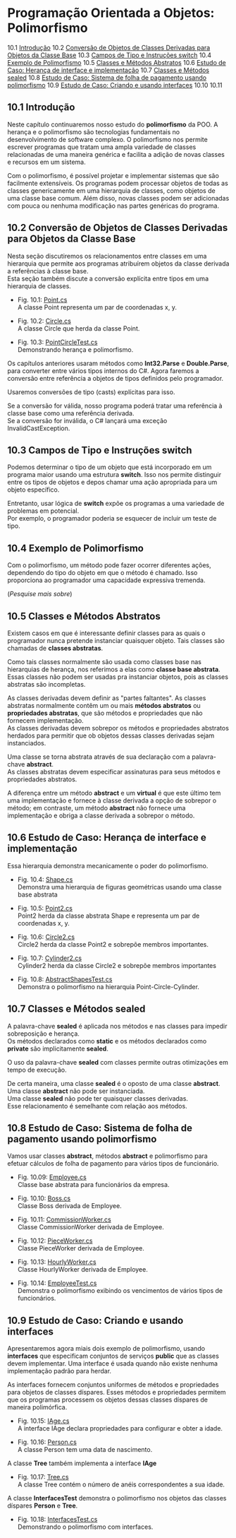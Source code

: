 # Programação Orientada a Objetos: Polimorfismo

10.1 [Introdução](#101-introdução)
10.2 [Conversão de Objetos de Classes Derivadas para Objetos da Classe Base](#102-conversão-de-objetos-de-classes-derivadas-para-objetos-da-classe-base)
10.3 [Campos de Tipo e Instruções switch](#103-campos-de-tipo-e-instruções-switch)
10.4 [Exemplo de Polimorfismo](#104-exemplo-de-polimorfismo)
10.5 [Classes e Métodos Abstratos](#105-classes-e-métodos-abstratos)
10.6 [Estudo de Caso: Herança de interface e implementação](#106-estudo-de-caso-herança-de-interface-e-implementação)
10.7 [Classes e Métodos sealed](#107-classes-e-métodos-sealed)
10.8 [Estudo de Caso: Sistema de folha de pagamento usando polimorfismo](#108-estudo-de-caso-sistema-de-folha-de-pagamento-usando-polimorfismo)
10.9 [Estudo de Caso: Criando e usando interfaces](#109-estudo-de-caso-criando-e-usando-interfaces)
10.10
10.11

## 10.1 Introdução

Neste capítulo continuaremos nosso estudo do **polimorfismo** da POO.
A herança e o polimorfismo são tecnologias fundamentais no desenvolvimento de software complexo.
O polimorfismo nos permite escrever programas que tratam uma ampla variedade de classes relacionadas de uma maneira genérica e facilita a adição de novas classes e recursos em um sistema.

Com o polimorfismo, é possível projetar e implementar sistemas que são facilmente extensíveis.
Os programas podem processar objetos de todas as classes genericamente em uma hierarquia de classes, como objetos de uma classe base comum.
Além disso, novas classes podem ser adicionadas com pouca ou nenhuma modificação nas partes genéricas do programa.

## 10.2 Conversão de Objetos de Classes Derivadas para Objetos da Classe Base

Nesta seção discutiremos os relacionamentos entre classes em uma hierarquia que permite aos programas atribuírem objetos da classe derivada a referências à classe base.\
Esta seção também discute a conversão explícita entre tipos em uma hierarquia de classes.

- Fig. 10.1: [Point.cs](./Fig-10.01%20-%20Point.cs)\
A classe Point representa um par de coordenadas x, y.

- Fig. 10.2: [Circle.cs](./Fig-10.02%20-%20Circle.cs)\
A classe Circle que herda da classe Point.

- Fig. 10.3: [PointCircleTest.cs](./Fig-10.03%20-%20PointCircleTest.cs)\
Demonstrando herança e polimorfismo.

Os capítulos anteriores usaram métodos como **Int32.Parse** e **Double.Parse**, para converter entre vários tipos internos do C#.
Agora faremos a conversão entre referência a objetos de tipos definidos pelo programador.

Usaremos conversões de tipo (casts) explícitas para isso.

Se a conversão for válida, nosso programa poderá tratar uma referência à classe base como uma referência derivada.\
Se a conversão for inválida, o C# lançará uma exceção InvalidCastException.

## 10.3 Campos de Tipo e Instruções switch

Podemos determinar o tipo de um objeto que está incorporado em um programa maior usando uma estrutura **switch**.
Isso nos permite distinguir entre os tipos de objetos e depos chamar uma ação apropriada para um objeto específico.

Entretanto, usar lógica de **switch** expõe os programas a uma variedade de problemas em potencial.\
Por exemplo, o programador poderia se esquecer de incluir um teste de tipo.

## 10.4 Exemplo de Polimorfismo

Com o polimorfismo, um método pode fazer ocorrer diferentes ações, dependendo do tipo do objeto em que o método é chamado.
Isso proporciona ao programador uma capacidade expressiva tremenda.

(*Pesquise mais sobre*)

## 10.5 Classes e Métodos Abstratos

Existem casos em que é interessante definir classes para as quais o programador nunca pretende instanciar quaisquer objeto.
Tais classes são chamadas de **classes abstratas**.

Como tais classes normalmente são usada como classes base nas hierarquias de herança, nos referimos a elas como **classe base abstrata**.
Essas classes não podem ser usadas pra instanciar objetos, pois as classes abstratas são incompletas.

As classes derivadas devem definir as "partes faltantes".
As classes abstratas normalmente contêm um ou mais **métodos abstratos** ou **propriedades abstratas**, que são métodos e propriedades que não fornecem implementação.\
As classes derivadas devem sobrepor os métodos e propriedades abstratos herdados para permitir que ob objetos dessas classes derivadas sejam instanciados.

Uma classe se torna abstrata através de sua declaração com a palavra-chave **abstract**.\
As classes abstratas devem especificar assinaturas para seus métodos e propriedades abstratos.

A diferença entre um método **abstract** e um **virtual** é que este último tem uma implementação e fornece à classe derivada a opção de sobrepor o método;
em contraste, um método **abstract** não fornece uma implementação e obriga a classe derivada a sobrepor o método.

## 10.6 Estudo de Caso: Herança de interface e implementação

Essa hierarquia demonstra mecanicamente o poder do polimorfismo.

- Fig. 10.4: [Shape.cs](./Fig-10.04%20-%20Shape.cs)\
Demonstra uma hierarquia de figuras geométricas usando uma classe base abstrata

- Fig. 10.5: [Point2.cs](./Fig-10.05%20-%20Point2.cs)\
Point2 herda da classe abstrata Shape e representa um par de coordenadas x, y.

- Fig. 10.6: [Circle2.cs](./Fig-10.06%20-%20Circle2.cs)\
Circle2 herda da classe Point2 e sobrepõe membros importantes.

- Fig. 10.7: [Cylinder2.cs](./Fig-10.07%20-%20Cylinder2.cs)\
Cylinder2 herda da classe Circle2 e sobrepõe membros importantes

- Fig. 10.8: [AbstractShapesTest.cs](./Fig-10.08%20-%20AbstractShapesTest.cs)\
Demonstra o polimorfismo na hierarquia Point-Circle-Cylinder.

## 10.7 Classes e Métodos sealed

A palavra-chave **sealed** é aplicada nos métodos e nas classes para impedir sobreposição e herança.\
Os métodos declarados como **static** e os métodos declarados como **private** são implicitamente **sealed**.

O uso da palavra-chave **sealed** com classes permite outras otimizações em tempo de execução.

De certa maneira, uma classe **sealed** é o oposto de uma classe **abstract**.\
Uma classe **abstract** não pode ser instanciada.\
Uma classe **sealed** não pode ter quaisquer classes derivadas.\
Esse relacionamento é semelhante com relação aos métodos.

## 10.8 Estudo de Caso: Sistema de folha de pagamento usando polimorfismo

Vamos usar classes **abstract**, métodos **abstract** e polimorfismo para efetuar cálculos de folha de pagamento para vários tipos de funcionário.

- Fig. 10.09: [Employee.cs](./Fig-10.09%20-%20Employee.cs)\
Classe base abstrata para funcionários da empresa.

- Fig. 10.10: [Boss.cs](./Fig-10.10%20-%20Boss.cs)\
Classe Boss derivada de Employee.

- Fig. 10.11: [CommissionWorker.cs](./Fig-10.11%20-%20CommissionWorker.cs)\
Classe CommissionWorker derivada de Employee.

- Fig. 10.12: [PieceWorker.cs](./Fig-10.12%20-%20PieceWorker.cs)\
Classe PieceWorker derivada de Employee.

- Fig. 10.13: [HourlyWorker.cs](./Fig-10.13%20-%20HourlyWorker.cs)\
Classe HourlyWorker derivada de Employee.

- Fig. 10.14: [EmployeeTest.cs](./Fig-10.14%20-%20EmployeeTest.cs)\
Demonstra o polimorfismo exibindo os vencimentos de vários tipos de funcionários.

## 10.9 Estudo de Caso: Criando e usando interfaces

Apresentaremos agora miais dois exemplo de polimorfismo, usando **interfaces** que especificam conjuntos de serviços **public** que as classes devem implementar.
Uma interface é usada quando não existe nenhuma implementação padrão para herdar.

As interfaces fornecem conjuntos uniformes de métodos e propriedades para objetos de classes díspares.
Esses métodos e propriedades permitem que os programas processem os objetos dessas classes díspares de maneira polimórfica.

- Fig. 10.15: [IAge.cs](./Fig-10.15%20-%20IAge.cs)\
A interface IAge declara propriedades para configurar e obter a idade.

- Fig. 10.16: [Person.cs](./Fig-10.16%20-%20Person.cs)\
A classe Person tem uma data de nascimento.

A classe **Tree** também implementa a interface **IAge**

- Fig. 10.17: [Tree.cs](./Fig-10.17%20-%20Tree.cs)\
A classe Tree contém o número de anéis correspondentes a sua idade.

A classe **InterfacesTest** demonstra o polimorfismo nos objetos das classes díspares **Person** e **Tree**.

- Fig. 10.18: [InterfacesTest.cs](./Fig-10.18%20-%20InterfacesTest.cs)\
Demonstrando o polimorfismo com interfaces.
